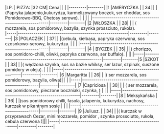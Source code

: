 
|LP. | PIZZA:                                                       |32 CM| Cena|
|      |                                                                   |---------|--------|
|1    |AMERYCZKA                                             |           |     34|
|      |(Papryka  jalapenio,kukurydza, karmelizowany boczek, ser cheddar, sos Pomidorowo-BBQ, Chetosy serowe). |    |   |
|      |--------------------------------------------------------|---------|--------|
|2    |WŁOSZKA                                                  |            |    28| |      |
( mozzarela, sos pomidorowy, bazylia, szynka prossciuto, rukola).  
|-----|--------------------------------------------------------|---------|--------|                                          |3    |POLACZEK 	                                        |          |      37|
|      |(cebula, kiełbasa, papryka czerwona, sos czosnkowo-serowy, kukurydza.                          |           |        |
|-----|--------------------------------------------------------|---------|--------|
|4    | BYCZEK                                                    |           |     35|
|      |( chorizzo, sos pomidoro-chilli, oliwki, papryka czerwona, ser buffalo).                                                        |           || |-----|--------------------------------------------------------|---------|--------|5     |SZKOT                                                       |           |     33|
|      |( wędzona szynka, sos na bazie whiksy, ser lazur, szpinak, suszone pomidory w oleju).                 |           |         |
|-----|--------------------------------------------------------|---------|--------|
|6    |Margaritta                                                   |           |     26|
|      |( ser mozzarela, sos pomidorowy, bazylia, oliwa)| |         |
|-----|--------------------------------------------------------|---------|--------|
|7    |Capriciosa                                                  |           |     30|
|      | ( ser mozzarela, sos pomidorowy, pieczone boczniaki, szynka, )                                                            |            |         | 
|-----|--------------------------------------------------------|---------|--------|
|8    | Meksykańska                                            |            |    36|
|      |(sos pomidorowy chilli, fasola, jalapenio, kukurydza, nachosy, kurczak w pikantnym sosie                 |           |         |
|-----|--------------------------------------------------------|---------|--------|
|9    |Juliusz.                                                       |           |     34|
|      |( kurczak w przyprawach Cezar, mini mozzarela, pomidor , szynka prossciutto, rukola, cebula czerwona )|||
|-----|--------------------------------------------------------|---------|--------|

